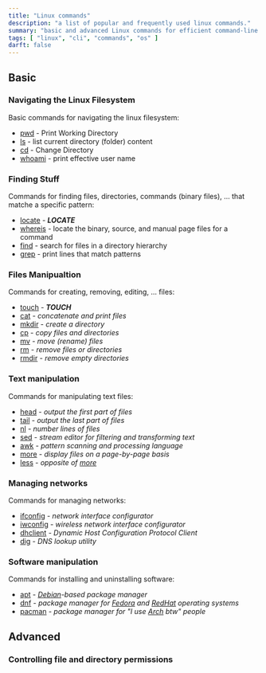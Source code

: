 ```yaml
---
title: "Linux commands"
description: "a list of popular and frequently used linux commands."
summary: "basic and advanced Linux commands for efficient command-line usage, covering file management and system tasks"
tags: [ "linux", "cli", "commands", "os" ]
darft: false
---
```


## Basic

### Navigating the Linux Filesystem

Basic commands for navigating the linux filesystem:

- [pwd](../pwd) - Print Working Directory
- [ls](#)  - list current directory (folder) content
- [cd](#)  - Change Directory 
- [whoami](#) - print effective user name


### Finding Stuff

Commands for finding files, directories, commands (binary files), ... that matche
a specific pattern:

- [locate](#) - __*LOCATE*__
- [whereis](#) - locate the binary, source, and manual page files for a command 
- [find](#) - search for files in a directory hierarchy
- [grep](#) - print lines that match patterns


### Files Manipualtion

Commands for creating, removing, editing, ... files:

- [touch](#) - __*TOUCH*__
- [cat](#) *- concatenate and print files*
- [mkdir](#) - *create a directory*
- [cp](#) - *copy files and directories*
- [mv](#) - *move (rename) files*
- [rm](#) - *remove files or directories*
- [rmdir](#) - *remove empty directories*


### Text manipulation

Commands for manipulating text files:

- [head](#) - *output the first part of files*
- [tail](#) - *output the last part of files*
- [nl](#) - *number lines of files*
- [sed](#) - *stream editor for filtering and transforming text*
- [awk](#) - *pattern scanning and processing language*
- [more](#) - *display files on a page-by-page basis*
- [less](#) - *opposite of [more](#)*


### Managing networks

Commands for managing networks:

- [ifconfig](#) - *network interface configurator*
- [iwconfig](#) - *wireless network interface configurator*
- [dhclient](#) - *Dynamic Host Configuration Protocol Client*
- [dig](#) - *DNS lookup utility*


### Software manipulation

Commands for installing and uninstalling software:

- [apt](#) - *[Debian](https://en.wikipedia.org/wiki/Debian)-based package manager*
- [dnf](#) - *package manager for [Fedora](en.wikipedia.org/wiki/Fedora_Linux) and [RedHat](en.wikipedia.org/wiki/Red_Hat) operating systems*
- [pacman](#) - *package manager for "I use [Arch](en.wikipedia.org/wiki/Arch_Linux) btw" people*
<!-- - [git](#) - ** -->


## Advanced

### Controlling file and directory permissions









<!--
### More Commands

- type
- man / tldr
- which
- whatis
- whoami
- who
- apropos
- kill
- alias / unalias
- mkdir
- rmdir
- rm
- mv
- cp
- ssh
- locate
- file
- cmp
- diff
- tput
- tldr
- acpi
- xprep
- ...

### file manipulation

- echo
- nano
- vim

### programming

- python3
- bash
- node
- gcc
- g++


## Advanced

advanced linux commands


## Resources
## References

- figlet
-->
